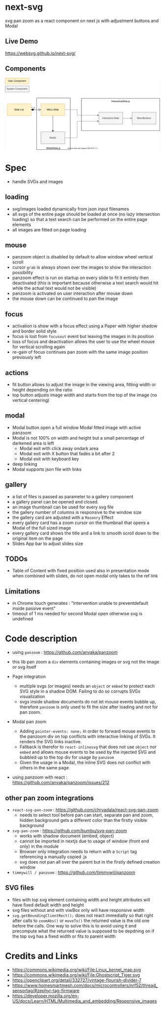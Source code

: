 # next-svg
svg pan zoom as a react component on next js with adjustment buttons and Modal

## Live Demo
https://websvg.github.io/next-svg/

## Components
![Components](./Components%20Diagram.svg)
# Spec
* handle SVGs and images
## loading
* svg/images loaded dynamically from json input filenames
* all svgs of the entire page should be loaded at once (no lazy intersection loading) so that a text search can be performed on the entire page elements
* all images are fitted on page loading
## mouse
* panzoom object is disabled by default to allow window wheel vertical scroll
* cursor `grab` is always shown over the images to show the interaction possibility
* panzoom effect is run on startup on every slide to fit it entirely then deactivated (this is important because otherwise a text search would hit while the actual text would not be visible)
* panzoom is activated on user interaction after mouse down
* the mouse down can be continued to pan the image
## focus
* activation is show with a focus effect using a Paper with higher shadow and border solid style
* focus is lost from `focusout` event but leaving the images in its position
* loss of focus and deactivation allows the user to use the wheel mouse for vertical scrolling again
* re-gain of focus continues pan zoom with the same image position previously left
## actions
* fit button allows to adjust the image in the viewing area, fitting width or height depending on the ratio
* top button adjusts image width and starts from the top of the image (no vertical centering)
## modal
* Modal button open a full window Modal fitted image with active panzoom
* Modal is not 100% on width and height but a small percentage of darkened area is left
  * Modal exit with click away ondark area
  * Modal exit with X button that fades a bit after 2
  * Modal exit with keyboard key
* deep linking
* Modal supports json file with links
## gallery
* a list of files is passed as parameter to a gallery component
* a gallery panel can be opened and closed.
* an image thumbnail can be used for every svg file
* the gallery number of columns is responsive to the window size
* the gallery card are adjusted with a `Masonry` Effect
* every gallery card has a zoom cursor on the thumbnail that opens a Modal of the full sized image
* every gallery card shows the title and a link to smooth scroll down to the original item on the page
* Slides App bar to adjust slides size


## TODOs
* Table of Content with fixed position used also in presentation mode when combined with slides, do not open modal only takes to the ref link

## Limitations
* in Chrome touch generates : "Intervention unable to preventdefault inside passive event"
* timeout of 1 ms needed for second Modal open otherwise svg is undefined
# Code description
* using `panzoom` : https://github.com/anvaka/panzoom
* this lib pan zoom a `div` elements containing images or svg not the image or svg itself
* Page integration
    * multiple svgs (or images) needs an `object` or `embed` to protect each SVG style in a shadow DOM. Failing to do so corrupts SVGs visualization
    * svgs inside shadow documents do not let mouse events bubble up, therefore `panzoom` is only used to fit the size after loading and not for pan zoom. 
* Modal pan zoom
    * Adding `pointer-events: none;` in order to forward mouse events to the panzoom div on top conflicts with interactive linking of SVGs. It renders the SVG links inactive.
    * Fallback is therefor to `react-inlinesvg` that does not use `object` nor `embed` and allows mouse events to be used by the injected SVG and bubbled up to the top div for usage by `panzoom`
    * Given the usage in a Modal, the inline SVG does not conflict with others in the same page

* using panzoom with react : https://github.com/anvaka/panzoom/issues/212

## other pan zoom integrations
* `react-svg-pan-zoom` : https://github.com/chrvadala/react-svg-pan-zoom
    * needs to select tool before pan can start, separate pan and zoom, hidden background gets a different color than the firstly visible background
* `svg-pan-zoom` : https://github.com/bumbu/svg-pan-zoom
    * works with shadow document (embed, object)
    * cannot be imported in nextjs due to usage of window (front end only) in the module
    * Browser only integration needs to return with a `Script` tag referencing a manually copied .js
    * svg does not pan all over the parent but in the firstly defined creation window
* `timmywill / panzoom` : https://github.com/timmywil/panzoom
## SVG files
* files with top svg element containing width and height attributes will have fixed default width and height
* svg files without and with viwBox only will have responsive width
* `svg.getBoundingClientRect();` does not react immediatly so that right after calls to `zoomAbs()` or `moveTo()` the returned value is the old one before the calls. One way to solve this is to avoid using it and precompute what the returned value is supposed to be depdning on if the top svg has a fixed width or fits to parent width

# Credits and Links
* https://commons.wikimedia.org/wiki/File:Linux_kernel_map.svg
* https://commons.wikimedia.org/wiki/File:Ghostscript_Tiger.svg
* https://openclipart.org/detail/332727/vintage-flourish-divider-7
* https://www.homesmartmesh.com/docs/microcontrollers/nrf52/thread_sensortag/#zephyr-tag-firmware
* https://developer.mozilla.org/en-US/docs/Learn/HTML/Multimedia_and_embedding/Responsive_images
